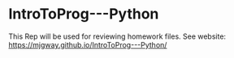 # IntroToProg---Python
This Rep will be used for reviewing homework files.
See website: https://mjgway.github.io/IntroToProg---Python/
